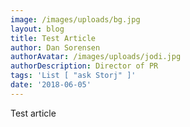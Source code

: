```yaml
---
image: /images/uploads/bg.jpg
layout: blog
title: Test Article
author: Dan Sorensen
authorAvatar: /images/uploads/jodi.jpg
authorDescription: Director of PR
tags: 'List [ "ask Storj" ]'
date: '2018-06-05'
---
```

Test article
